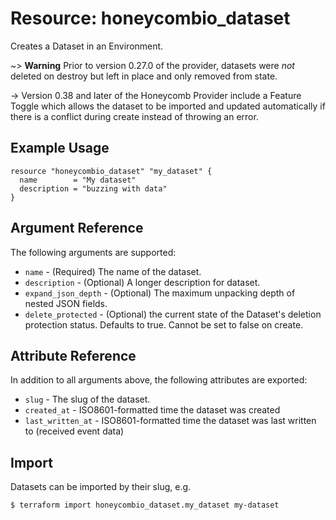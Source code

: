 # Resource: honeycombio_dataset

Creates a Dataset in an Environment.

~> **Warning** Prior to version 0.27.0 of the provider, datasets were *not* deleted on destroy but left in place and only removed from state.

-> Version 0.38 and later of the Honeycomb Provider include a Feature Toggle which allows the dataset to be imported and updated automatically if there is a conflict during create instead of throwing an error.

## Example Usage

```hcl
resource "honeycombio_dataset" "my_dataset" {
  name        = "My dataset"
  description = "buzzing with data"
}
```

## Argument Reference

The following arguments are supported:

* `name` - (Required) The name of the dataset.
* `description` - (Optional) A longer description for dataset.
* `expand_json_depth` - (Optional) The maximum unpacking depth of nested JSON fields.
* `delete_protected` - (Optional) the current state of the Dataset's deletion protection status. Defaults to true. Cannot be set to false on create.

## Attribute Reference

In addition to all arguments above, the following attributes are exported:

* `slug` - The slug of the dataset.
* `created_at` - ISO8601-formatted time the dataset was created
* `last_written_at` - ISO8601-formatted time the dataset was last written to (received event data)

## Import

Datasets can be imported by their slug, e.g.

```shell
$ terraform import honeycombio_dataset.my_dataset my-dataset
```

